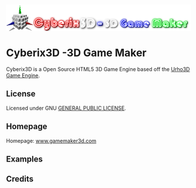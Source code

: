 ![Cyberix3D logo](https://github.com/RedWebGames/Cyberix3D/blob/RedWebGames-patch-1/Cyberix3D2.0Logo.png)
# Cyberix3D -3D Game Maker
Cyberix3D is a Open Source HTML5 3D Game Engine based off the [Urho3D Game Engine](https://urho3d.github.io/).
## License
Licensed under GNU [GENERAL PUBLIC LICENSE](https://github.com/RedWebGames/Cyberix3D/blob/RedWebGames-patch-1/LICENSE).
## Homepage
Homepage: www.gamemaker3d.com
## Examples
## Credits
##
